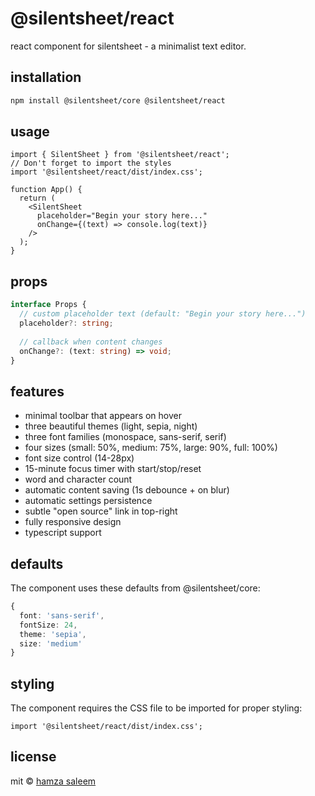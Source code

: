 # @silentsheet/react

react component for silentsheet - a minimalist text editor.

## installation

```bash
npm install @silentsheet/core @silentsheet/react
```

## usage

```tsx
import { SilentSheet } from '@silentsheet/react';
// Don't forget to import the styles
import '@silentsheet/react/dist/index.css';

function App() {
  return (
    <SilentSheet
      placeholder="Begin your story here..."
      onChange={(text) => console.log(text)}
    />
  );
}
```

## props

```typescript
interface Props {
  // custom placeholder text (default: "Begin your story here...")
  placeholder?: string;
  
  // callback when content changes
  onChange?: (text: string) => void;
}
```

## features

- minimal toolbar that appears on hover
- three beautiful themes (light, sepia, night)
- three font families (monospace, sans-serif, serif)
- four sizes (small: 50%, medium: 75%, large: 90%, full: 100%)
- font size control (14-28px)
- 15-minute focus timer with start/stop/reset
- word and character count
- automatic content saving (1s debounce + on blur)
- automatic settings persistence
- subtle "open source" link in top-right
- fully responsive design
- typescript support

## defaults

The component uses these defaults from @silentsheet/core:
```typescript
{
  font: 'sans-serif',
  fontSize: 24,
  theme: 'sepia',
  size: 'medium'
}
```

## styling

The component requires the CSS file to be imported for proper styling:

```tsx
import '@silentsheet/react/dist/index.css';
```

## license

mit © [hamza saleem](https://github.com/hamzasaleem2)